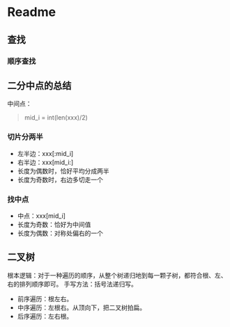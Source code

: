 # Readme

## 查找

### 顺序查找

## 二分中点的总结

中间点：
> mid_i = int(len(xxx)/2)

### 切片分两半

- 左半边：xxx[:mid_i]
- 右半边：xxx[mid_i:]
- 长度为偶数时，恰好平均分成两半
- 长度为奇数时，右边多切走一个

### 找中点

- 中点：xxx[mid_i]
- 长度为奇数：恰好为中间值
- 长度为偶数：对称处偏右的一个

## 二叉树

根本逻辑：对于一种遍历的顺序，从整个树递归地到每一颗子树，都符合根、左、右的排列顺序即可。
手写方法：括号法递归写。

- 前序遍历：根左右。
- 中序遍历：左根右。从顶向下，把二叉树拍扁。
- 后序遍历：左右根。

